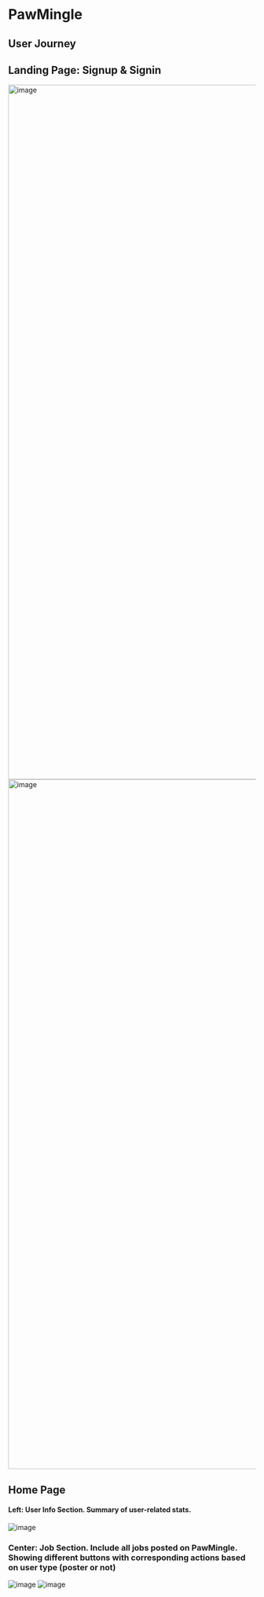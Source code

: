 # PawMingle


## User Journey
## Landing Page: Signup & Signin
<img width="1412" alt="image" src="https://github.com/ivyzbot/PawMingle/assets/10040970/f735be58-6038-4f21-ade4-c1e7cd5be6c4">
<img width="1402" alt="image" src="https://github.com/ivyzbot/PawMingle/assets/10040970/890a478e-e008-42d8-9735-69da78f671c5">

## Home Page
#### Left: User Info Section. Summary of user-related stats.
![image](https://github.com/ivyzbot/PawMingle/assets/10040970/5825aec5-7170-4cbd-ae8b-4310d6926fe0)
### Center: Job Section. Include all jobs posted on PawMingle. Showing different buttons with corresponding actions based on user type (poster or not)
![image](https://github.com/ivyzbot/PawMingle/assets/10040970/537e4f4b-25fd-478e-894e-7989bbe9d846)
![image](https://github.com/ivyzbot/PawMingle/assets/10040970/bf3dc8d8-183f-408a-bffe-87dbcf34dce5)


